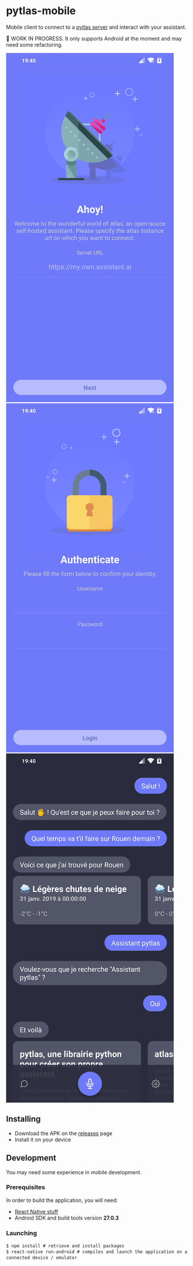 pytlas-mobile
===

Mobile client to connect to a [pytlas server](https://github.com/atlassistant/pytlas-server) and interact with your assistant.

🚧 WORK IN PROGRESS. It only supports Android at the moment and may need some refactoring.

![Server choice](docs/onboarding-serverchoice.png) ![Login](docs/onboarding-login.png) ![Chat](docs/chat.png)

## Installing

- Download the APK on the [releases](https://github.com/atlassistant/pytlas-mobile/releases) page
- Install it on your device

## Development

You may need some experience in mobile development.

### Prerequisites

In order to build the application, you will need:

- [React Native stuff](https://facebook.github.io/react-native/docs/getting-started#installing-dependencies-3)
- Android SDK and build tools version **27.0.3**

### Launching

```console
$ npm install # retrieve and install packages
$ react-native run-android # compiles and launch the application on a connected device / emulator
```